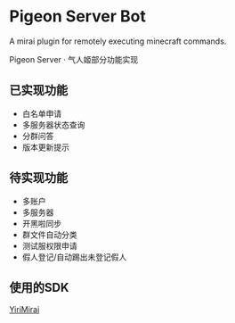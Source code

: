 # Pigeon Server Bot
A mirai plugin for remotely executing minecraft commands.

Pigeon Server · 气人姬部分功能实现


## 已实现功能
- 白名单申请
- 多服务器状态查询
- 分群问答
- 版本更新提示
## 待实现功能
- 多账户
- 多服务器
- 开黑啦同步
- 群文件自动分类
- 测试服权限申请
- 假人登记/自动踢出未登记假人

## 使用的SDK
[YiriMirai](https://github.com/YiriMiraiProject/YiriMirai)
